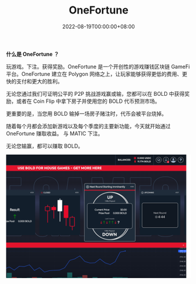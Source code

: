 ﻿---
title: "OneFortune"
description: "Polygon上开创性的游戏赚取GameFi赌场。"
date: 2022-08-19T00:00:00+08:00
lastmod: 2022-08-19T00:00:00+08:00
draft: false
authors: ["june"]
featuredImage: "onefortune.png"
tags: ["Gambling","OneFortune"]
categories: ["nfts"]
nfts: ["Gambling"]
blockchain: "Polygon"
website: "https://app.onefortune.com/predict-the-market?utm_source=DappRadar&utm_medium=deeplink&utm_campaign=visit-website"
twitter: "https://twitter.com/onefortune_"
discord: "https://discord.com/invite/bcaRExwZFe"
telegram: ""
github: ""
youtube: ""
twitch: ""
facebook: ""
instagram: ""
reddit: ""
medium: ""
steam: ""
gitbook: ""
googleplay: ""
appstore: ""
status: "Live"
weight: 
lightgallery: true
toc: true
pinned: false
recommend: false
recommend1: false
---

**什么是 OneFortune ？**

玩游戏。下注。获得奖励。OneFortune 是一个开创性的游戏赚钱区块链 GameFi 平台。OneFortune 建立在 Polygon 网络之上，让玩家能够获得更低的费用、更快的支付和更大的胜利。

无论您通过我们可证明公平的 P2P 挑战游戏赢或输，您都可以在 BOLD 中获得奖励，或者在 Coin Flip 中拿下房子并使用您的 BOLD 代币预测市场。

更重要的是，当您用 BOLD 输掉一场房子赌注时，代币会被平台烧掉。

随着每个月都会添加新游戏以及每个季度的主要新功能，今天就开始通过 OneFortune 赚取收益。 
与 MATIC 下注。

无论您输赢，都可以赚取 BOLD。

![游戏](20.png)